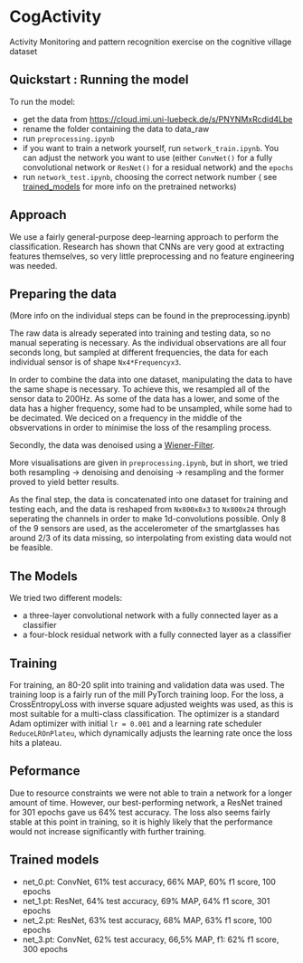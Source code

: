 # CogActivity
Activity Monitoring and pattern recognition exercise on the cognitive village dataset

## Quickstart : Running the model

To run the model:
  - get the data from https://cloud.imi.uni-luebeck.de/s/PNYNMxRcdid4Lbe
  - rename the folder containing the data to data_raw
  - run `preprocessing.ipynb`
  - if you want to train a network yourself, run `network_train.ipynb`. You can adjust the network you want to use (either `ConvNet()` for a fully convolutional network or `ResNet()` for a residual network) and the `epochs`
  - run `network_test.ipynb`, choosing the correct network number ( see [trained_models](#trained-models) for more info on the pretrained networks)
## Approach
We use a fairly general-purpose deep-learning approach to perform the classification. Research has shown that CNNs are very good at extracting features themselves, so very little preprocessing and no feature engineering was needed.

## Preparing the data
(More info on the individual steps can be found in the preprocessing.ipynb)

The raw data is already seperated into training and testing data, so no manual seperating is necessary. As the individual observations are all four seconds long, but sampled at different frequencies, the data for each individual sensor is of shape `Nx4*Frequencyx3`. 

In order to combine the data into one dataset, manipulating the data to have the same shape is necessary. To achieve this, we resampled all of the sensor data to 200Hz. As some of the data has a lower, and some of the data has a higher frequency, some had to be unsampled, while some had to be decimated. We deciced on a frequency in the middle of the obsvervations in order to minimise the loss of the resampling process.

Secondly, the data was denoised using a [Wiener-Filter](https://en.wikipedia.org/wiki/Wiener_filter).

More visualisations are given in `preprocessing.ipynb`, but in short, we tried both resampling -> denoising and denoising -> resampling and the former proved to yield better results.

As the final step, the data is concatenated into one dataset for training and testing each, and the data is reshaped from `Nx800x8x3` to `Nx800x24` through seperating the channels in order to make 1d-convolutions possible.
Only 8 of the 9 sensors are used, as the accelerometer of the smartglasses has around 2/3 of its data missing, so interpolating from existing data would not be feasible.

## The Models
We tried two different models:
- a three-layer convolutional network with a fully connected layer as a classifier
- a four-block residual network with a fully connected layer as a classifier

## Training
For training, an 80-20 split into training and validation data was used. The training loop is a fairly run of the mill PyTorch training loop. 
For the loss, a CrossEntropyLoss with inverse square adjusted weights was used, as this is most suitable for a multi-class classification.
The optimizer is a standard Adam optimizer with initial `lr = 0.001` and a learning rate scheduler `ReduceLROnPlateu`, which dynamically adjusts the learning rate once the loss hits a plateau.

## Peformance
Due to resource constraints we were not able to train a network for a longer amount of time. However, our best-performing network, a ResNet trained for 301 epochs gave us 64% test accuracy. The loss also seems fairly stable at this point in training, so it is highly likely that the performance would not increase significantly with further training. 
<a name = "models"></a>
## Trained models
- net_0.pt: ConvNet, 61% test accuracy, 66% MAP, 60% f1 score, 100 epochs
- net_1.pt: ResNet, 64% test accuracy, 69% MAP, 64% f1 score, 301 epochs
- net_2.pt: ResNet, 63% test accuracy, 68% MAP, 63% f1 score, 100 epochs
- net_3.pt: ConvNet, 62% test accuracy, 66,5% MAP, f1: 62% f1 score, 300 epochs
